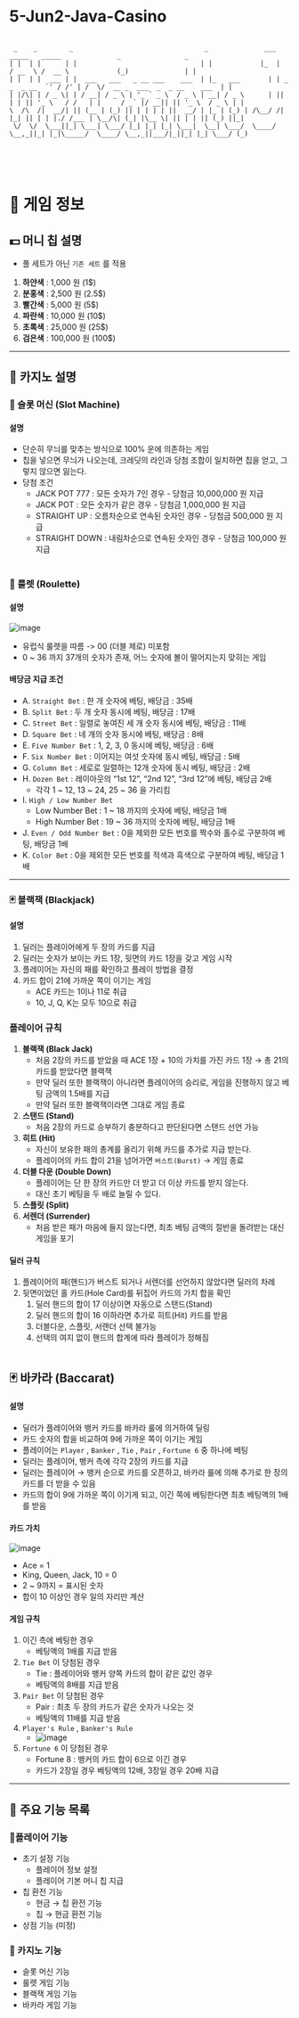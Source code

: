 # 5-Jun2-Java-Casino

```text

 _    _        _                                 _              ___                _____   _____              _                _ 
| |  | |      | |                               | |            |_  |              / __  \ /  __ \            (_)              | |
| |  | |  ___ | |  ___   ___   _ __ ___    ___  | |_   ___       | | _   _  _ __  `' / /' | /  \/  __ _  ___  _  _ __    ___  | |
| |/\| | / _ \| | / __| / _ \ | '_ ` _ \  / _ \ | __| / _ \      | || | | || '_ \   / /   | |     / _` |/ __|| || '_ \  / _ \ | |
\  /\  /|  __/| || (__ | (_) || | | | | ||  __/ | |_ | (_) | /\__/ /| |_| || | | |./ /___ | \__/\| (_| |\__ \| || | | || (_) ||_|
 \/  \/  \___||_| \___| \___/ |_| |_| |_| \___|  \__| \___/  \____/  \__,_||_| |_|\_____/  \____/ \__,_||___/|_||_| |_| \___/ (_)
                                                                                                                                 
                                                                                                                                 
```
<br>

# 🔎 게임 정보

## 💵 머니 칩 설명
- 풀 세트가 아닌 `기존 세트` 를 적용
1. **하얀색** : 1,000 원 (1$)
2. **분홍색** : 2,500 원 (2.5$)
3. **빨간색** : 5,000 원 (5$)
4. **파란색** : 10,000 원 (10$)
5. **초록색** : 25,000 원 (25$)
6. **검은색** : 100,000 원 (100$)
---

## 🎴 카지노 설명

### 🎰 슬롯 머신 (Slot Machine)
#### 설명
- 단순히 무늬를 맞추는 방식으로 100% 운에 의존하는 게임
- 칩을 넣으면 무늬가 나오는데, 크레딧의 라인과 당첨 조합이 일치하면 칩을 얻고, 그렇지 않으면 잃는다.
- 당첨 조건
    - JACK POT 777 : 모든 숫자가 7인 경우 - 당첨금 10,000,000 원 지급
    - JACK POT : 모든 숫자가 같은 경우 - 당첨금 1,000,000 원 지급
    - STRAIGHT UP : 오름차순으로 연속된 숫자인 경우 - 당첨금 500,000 원 지급
    - STRAIGHT DOWN : 내림차순으로 연속된 숫자인 경우 - 당첨금 100,000 원 지급
      <br><br>

### 🎯 룰렛 (Roulette)
#### 설명
![image](https://github.com/junseoparkk/5-jun2-java-casino/assets/98972385/9323df0b-f6f5-45ca-b9ba-f487a6f067a2)
- 유럽식 룰렛을 따름 -> 00 (더블 제로) 미포함
- 0 ~ 36 까지 37개의 숫자가 존재, 어느 숫자에 볼이 떨어지는지 맞히는 게임

#### 배당금 지급 조건
- A. `Straight Bet`  : 한 개 숫자에 베팅, 배당금 : 35배
- B. `Split Bet`  : 두 개 숫자 동시에 베팅, 배당금 : 17배
- C. `Street Bet`  : 일렬로 놓여진 세 개 숫자 동시에 베팅, 배당금 : 11배
- D. `Square Bet`  : 네 개의 숫자 동시에 베팅, 배당금 : 8배
- E. `Five Number Bet`  : 1, 2, 3, 0 동시에 베팅, 배당금 : 6배
- F. `Six Number Bet`  : 이어지는 여섯 숫자에 동시 베팅, 배당금 : 5배
- G. `Column Bet`  : 세로로 일렬하는 12개 숫자에 동시 베팅, 배당금 : 2배
- H. `Dozen Bet`  : 레이아웃의 “1st 12”, “2nd 12”, “3rd 12”에 베팅, 배당금 2배
    - 각각 1 ~ 12, 13 ~ 24, 25 ~ 36 을 가리킴
- I. `High / Low Number Bet`
    - Low Number Bet : 1 ~ 18 까지의 숫자에 베팅, 배당금 1배
    - High Number Bet : 19 ~ 36 까지의 숫자에 베팅, 배당금 1배
- J. `Even / Odd Number Bet`  : 0을 제외한 모든 번호를 짝수와 홀수로 구분하여 베팅, 배당금 1배
- K. `Color Bet`  : 0을 제외한 모든 번호를 적색과 흑색으로 구분하여 베팅, 배당금 1배
---

### 🃏 블랙잭 (Blackjack)
#### 설명
1. 딜러는 플레이어에게 두 장의 카드를 지급
2. 딜러는 숫자가 보이는 카드 1장, 뒷면의 카드 1장을 갖고 게임 시작
3. 플레이어는 자신의 패를 확인하고 플레이 방법을 결정
4. 카드 합이 21에 가까운 쪽이 이기는 게임
    - ACE 카드는 1이나 11로 취급
    - 10, J, Q, K는 모두 10으로 취급

### 플레이어 규칙
1. **블랙잭 (Black Jack)**
    - 처음 2장의 카드를 받았을 때 ACE 1장 + 10의 가치를 가진 카드 1장 → 총 21의 카드를 받았다면 블랙잭
    - 만약 딜러 또한 블랙잭이 아니라면 플레이어의 승리로, 게임을 진행하지 않고 베팅 금액의 1.5배를 지급
    - 만약 딜러 또한 블랙잭이라면 그대로 게임 종료
2. **스탠드 (Stand)**
    - 처음 2장의 카드로 승부하기 충분하다고 판단된다면 스탠드 선언 가능
3. **히트 (Hit)**
    - 자신이 보유한 패의 총계를 올리기 위해 카드를 추가로 지급 받는다.
    - 플레이어의 카드 합이 21을 넘어가면 `버스트(Burst)`  → 게임 종료
4. **더블 다운 (Double Down)**
    - 플레이어는 단 한 장의 카드만 더 받고 더 이상 카드를 받지 않는다.
    - 대신 초기 베팅을 두 배로 늘릴 수 있다.
5. **스플릿 (Split)**
6. **서렌더 (Surrender)**
    - 처음 받은 패가 마음에 들지 않는다면, 최초 베팅 금액의 절반을 돌려받는 대신 게임을 포기

#### 딜러 규칙
1. 플레이어의 패(핸드)가 버스트 되거나 서렌더를 선언하지 않았다면 딜러의 차례
2. 뒷면이었던 홀 카드(Hole Card)를 뒤집어 카드의 가치 합을 확인
    1. 딜러 핸드의 합이 17 이상이면 자동으로 스탠드(Stand)
    2. 딜러 핸드의 합이 16 이하라면 추가로 히트(Hit) 카드를 받음
    3. 더블다운, 스플릿, 서랜더 선택 불가능
    4. 선택의 여지 없이 핸드의 합계에 따라 플레이가 정해짐
       <br><br>

## 🃏 바카라 (Baccarat)

#### 설명
- 딜러가 플레이어와 뱅커 카드를 바카라 룰에 의거하여 딜링
- 카드 숫자의 합을 비교하여 9에 가까운 쪽이 이기는 게임
- 플레이어는 `Player` , `Banker` , `Tie` , `Pair` , `Fortune 6` 중 하나에 베팅
- 딜러는 플레이어, 뱅커 측에 각각 2장의 카드를 지급
- 딜러는 플레이어 → 뱅커 순으로 카드를 오픈하고, 바카라 룰에 의해 추가로 한 장의 카드를 더 받을 수 있음
- 카드의 합이 9에 가까운 쪽이 이기게 되고, 이긴 쪽에 베팅한다면 최초 베팅액의 1배를 받음

#### 카드 가치
![image](https://github.com/junseoparkk/5-jun2-java-casino/assets/98972385/75b78bc3-aa5a-412e-aa13-edda68ec1c2a)
- Ace = 1
- King, Queen, Jack, 10 = 0
- 2 ~ 9까지 = 표시된 숫자
- 합이 10 이상인 경우 일의 자리만 계산

#### 게임 규칙
1. 이긴 측에 베팅한 경우
    - 베팅액의 1배를 지급 받음
2. `Tie Bet` 이 당첨된 경우
    - Tie : 플레이어와 뱅커 양쪽 카드의 합이 같은 값인 경우
    - 베팅액의 8배를 지급 받음
3. `Pair Bet` 이 당첨된 경우
    - Pair : 최초 두 장의 카드가 같은 숫자가 나오는 것
    - 베팅액의 11배를 지급 받음
4. `Player's Rule` , `Banker's Rule`
    - ![image](https://github.com/junseoparkk/5-jun2-java-casino/assets/98972385/4dcb5a23-9eba-4888-9c5c-311796968fc2)
5. `Fortune 6` 이 당첨된 경우
    - Fortune 8 : 뱅커의 카드 합이 6으로 이긴 경우
    - 카드가 2장일 경우 베팅액의 12배, 3장일 경우 20배 지급
---

## 🚀 주요 기능 목록

### 🧍‍플레이어 기능
- 초기 설정 기능
    - 플레이어 정보 설정
    - 플레이어 기본 머니 칩 지급
- 칩 환전 기능
    - 현금 → 칩 환전 기능
    - 칩 → 현금 환전 기능
- 상점 기능 (미정)

### 🏨 카지노 기능
- 슬롯 머신 기능
- 룰렛 게임 기능
- 블랙잭 게임 기능
- 바카라 게임 기능
